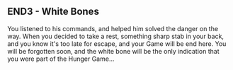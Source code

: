 END3 - White Bones
---
You listened to his commands, and helped him solved the danger on the way. When you decided to take a rest, something sharp stab in your back, and you know it's too late for escape, and your Game will be end here. You will be forgotten soon, and the white bone will be the only indication that you were part of the Hunger Game...